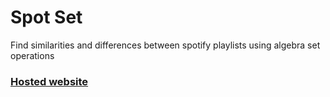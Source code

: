 # Spot Set
Find similarities and differences between spotify playlists using algebra set operations

### [Hosted website](http://spot.marconzet.pl)
